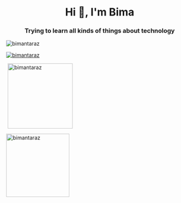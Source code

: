 <h1 align="center">Hi 👋, I'm Bima</h1>
<h3 align="center">Trying to learn all kinds of things about technology</h3>

<p align="left"> <img src="https://komarev.com/ghpvc/?username=bimantaraz&label=Profile%20views&color=0e75b6&style=flat" alt="bimantaraz" /> </p>

<p align="left"> <a href="https://github.com/ryo-ma/github-profile-trophy"><img src="https://github-profile-trophy.vercel.app/?username=bimantaraz" alt="bimantaraz" /></a> </p>

<p>&nbsp;<img align="center" src="https://github-readme-stats.vercel.app/api/top-langs/?username=bimantaraz&layout=compact" height=175 alt="bimantaraz" /></p>

<p><img align="center" src="https://github-readme-streak-stats.herokuapp.com/?user=bimantaraz&" height=170 alt="bimantaraz" /></p>

